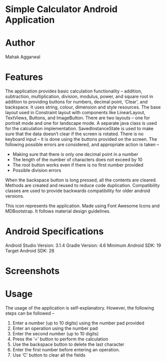 # Simple Calculator Android Application

# Author
Mahak Aggarwal

# Features
The application provides basic calculation functionality – addition, subtraction, multiplication, division, modulus, power, and square root in addition to providing buttons for numbers, decimal point, ‘Clear’, and backspace.
It uses string, colour, dimension and style resources. The base layout used in Constraint layout with components like LinearLayout, TextViews, Buttons, and ImageButton. There are two layouts – one for portrait mode and one for landscape mode.
A separate java class is used for the calculation implementation. SavedInstanceState is used to make sure that the data doesn’t clear if the screen is rotated. There is no keyboard input – it is done using the buttons provided on the screen. The following possible errors are considered, and appropriate action is taken –
* Making sure that there is only one decimal point in a number
* The length of the number of characters does not exceed by 10
* The root button works even if there is no first number provided
* Possible division errors

When the backspace button is long pressed, all the contents are cleared. Methods are created and reused to reduce code duplication. Compatibility classes are used to provide backwards compatibility for older android versions.


This icon represents the application. Made using Font Awesome Icons and MDBootstrap. It follows material design guidelines.

# Android Specifications
Android Studio Version: 3.1.4
Gradle Version: 4.6
Minimum Android SDK: 19
Target Android SDK: 28

# Screenshots

# Usage
The usage of the application is self-explanatory. However, the following steps can be followed –
1. Enter a number (up to 10 digits) using the number pad provided
2. Enter an operation using the number pad
3. Enter the second number (up to 10 digits)
4. Press the ‘=’ button to perform the calculation
5. Use the backspace button to delete the last character
6. Enter the first number before entering an operation.
7. Use ‘C’ button to clear all the fields
